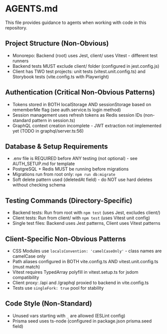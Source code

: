 # AGENTS.md

This file provides guidance to agents when working with code in this repository.

## Project Structure (Non-Obvious)
- Monorepo: Backend (root) uses Jest, client/ uses Vitest - different test runners
- Backend tests MUST exclude client/ folder (configured in jest.config.js)
- Client has TWO test projects: unit tests (vitest.unit.config.ts) and Storybook tests (vite.config.ts with Playwright)

## Authentication (Critical Non-Obvious Patterns)
- Tokens stored in BOTH localStorage AND sessionStorage based on rememberMe flag (see auth.service.ts login method)
- Session management uses refresh tokens as Redis session IDs (non-standard pattern in session.ts)
- GraphQL context creation incomplete - JWT extraction not implemented yet (TODO in graphql/server.ts:56)

## Database & Setup Requirements
- .env file is REQUIRED before ANY testing (not optional) - see AUTH_SETUP.md for template
- PostgreSQL + Redis MUST be running before migrations
- Migrations run from root only: `npm run db:migrate`
- Soft delete pattern used (deletedAt field) - do NOT use hard deletes without checking schema

## Testing Commands (Directory-Specific)
- Backend tests: Run from root with `npm test` (uses Jest, excludes client/)
- Client tests: Run from client/ with `npm test` (uses Vitest unit config)
- Single test files: Backend uses Jest patterns, Client uses Vitest patterns

## Client-Specific Non-Obvious Patterns
- CSS Modules use `localsConvention: 'camelCaseOnly'` - class names are camelCase only
- Path aliases configured in BOTH vite.config.ts AND vitest.unit.config.ts (must match)
- Vitest requires TypedArray polyfill in vitest.setup.ts for jsdom compatibility
- Client proxy: /api and /graphql proxied to backend in vite.config.ts
- Tests use `singleFork: true` pool for stability

## Code Style (Non-Standard)
- Unused vars starting with `_` are allowed (ESLint config)
- Prisma seed uses ts-node (configured in package.json prisma.seed field)